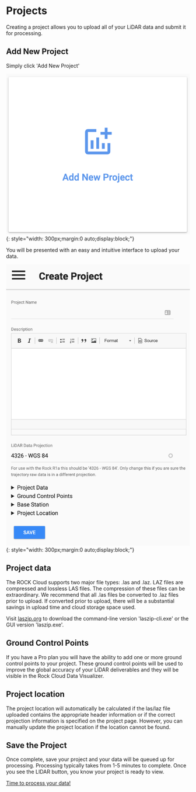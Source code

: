 # Projects

Creating a project allows you to upload all of your LiDAR data and submit it for processing.

## Add New Project

Simply click 'Add New Project'

![New Project](../img/add-new-project.png){: style="width: 300px;margin:0 auto;display:block;"}

You will be presented with an easy and intuitive interface to upload your data.

![Create Project](../img/create-project.png){: style="width: 300px;margin:0 auto;display:block;"}

## Project data

The ROCK Cloud supports two major file types: .las and .laz. LAZ files are compressed and lossless LAS files. The compression of these files can be extraordinary. We recommend that all .las files be converted to .laz files prior to upload. If converted prior to upload, there will be a substantial savings in upload time and cloud storage space used.

Visit [laszip.org](https://laszip.org/) to download the command-line version 'laszip-cli.exe' or the GUI version 'laszip.exe'.

## Ground Control Points

If you have a Pro plan you will have the ability to add one or more ground control points to your project. These ground control points will be used to improve the global accuracy of your LiDAR deliverables and they will be visible in the Rock Cloud Data Visualizer.

## Project location

The project location will automatically be calculated if the las/laz file uploaded contains the appropriate header information or if the correct projection information is specified on the project page. However, you can manually update the project location if the location cannot be found.

## Save the Project

Once complete, save your project and your data will be queued up for processing. Processing typically takes from 1-5 minutes to complete. Once you see the LIDAR button, you know your project is ready to view.

[Time to process your data!](process.md)
